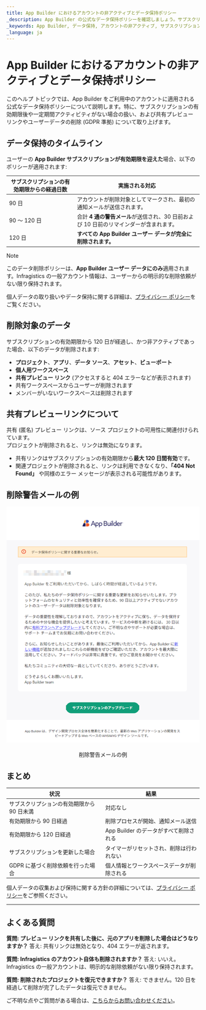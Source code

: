 ```yaml
---
title: App Builder におけるアカウントの非アクティブとデータ保持ポリシー
_description: App Builder の公式なデータ保持ポリシーを確認しましょう。サブスクリプションの有効期限切れや一定期間の非アクティブ状態の後に、プロジェクト、ワークスペース、共有リンクがどうなるのか、またデータ損失を防ぐ方法について学べます。
_keywords: App Builder, データ保持, アカウントの非アクティブ, サブスクリプションの有効期限, GDPR, ユーザー データの削除, 共有リンク, ユーザー データ ポリシー, App Builder プロジェクト
_language: ja
---
```


# App Builder におけるアカウントの非アクティブとデータ保持ポリシー

このヘルプ トピックでは、App Builder をご利用中のアカウントに適用される公式なデータ保持ポリシーについて説明します。特に、サブスクリプションの有効期限後や一定期間アクティビティがない場合の扱い、および共有プレビュー リンクやユーザーデータの削除 (GDPR 準拠) について取り上げます。

## データ保持のタイムライン

ユーザーの **App Builder サブスクリプションが有効期限を迎えた**場合、以下のポリシーが適用されます:

| サブスクリプションの有効期限からの経過日数 | 実施される対応 |
|-------------------------------|--------------|
| 90 日                       | アカウントが削除対象としてマークされ、最初の通知メールが送信されます。 |
| 90 ～ 120 日                    | 合計 **4 通の警告メール**が送信され、30 日前および 10 日前のリマインダーが含まれます。 |
| 120 日                      | **すべての App Builder ユーザー データが完全に削除されます。** |

> [!NOTE]
> このデータ削除ポリシーは、**App Builder ユーザー データにのみ**適用されます。Infragistics の一般アカウント情報は、ユーザーからの明示的な削除依頼がない限り保持されます。

個人データの取り扱いやデータ保持に関する詳細は、[プライバシー ポリシー](https://www.appbuilder.dev/ja/privacy-policy)をご覧ください。

## 削除対象のデータ

サブスクリプションの有効期限から 120 日が経過し、かつ非アクティブであった場合、以下のデータが削除されます:

- **プロジェクト**、**アプリ**、**データ ソース**、**アセット**、**ビューポート**
- **個人用ワークスペース**
- **共有プレビュー リンク** (アクセスすると 404 エラーなどが表示されます)
- 共有ワークスペースからユーザーが削除されます
- メンバーがいないワークスペースは削除されます

## 共有プレビューリンクについて

共有 (匿名) プレビュー リンクは、ソース プロジェクトの可用性に関連付けられています。  
プロジェクトが削除されると、リンクは無効になります。

- 共有リンクはサブスクリプションの有効期限から**最大 120 日間有効**です。
- 関連プロジェクトが削除されると、リンクは利用できなくなり、**「404 Not Found」** や同様のエラー メッセージが表示される可能性があります。

## 削除警告メールの例

<img class="box-shadow" style="display:flex;margin:auto auto 20px auto;" src="images/data-retention-policy.png" />
<p style="width: 100%; text-align:center;">削除警告メールの例</p>

## まとめ

| 状況                      | 結果                                  |
| ------------------------------ | ---------------------------------------- |
| サブスクリプションの有効期限から 90 日未満 | 対応なし                                |
| 有効期限から 90 日経過            | 削除プロセスが開始、通知メール送信      |
| 有効期限から 120 日経過           | App Builder のデータがすべて削除される          |
| サブスクリプションを更新した場合           | タイマーがリセットされ、削除は行われない              |
| GDPR に基づく削除依頼を行った場合        | 個人情報とワークスペースデータが削除される |

個人データの収集および保持に関する方針の詳細については、[プライバシー ポリシー](https://www.appbuilder.dev/ja/privacy-policy)をご参照ください。

---

## よくある質問

**質問: プレビュー リンクを共有した後に、元のアプリを削除した場合はどうなりますか？**
答え: 共有リンクは無効となり、404 エラーが返されます。

**質問:  Infragistics のアカウント自体も削除されますか？**
答え: いいえ。Infragistics の一般アカウントは、明示的な削除依頼がない限り保持されます。

**質問: 削除されたプロジェクトを復元できますか？**
答え: できません。120 日を経過して削除が完了したデータは復元できません。

ご不明な点やご質問がある場合は、[こちらからお問い合わせください](https://jp.infragistics.com/about-us/contact-us)。
